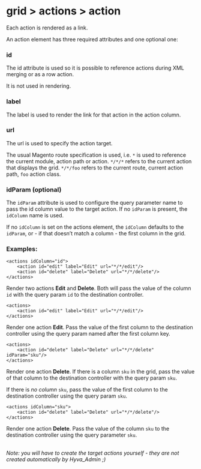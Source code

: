 # grid > actions > action

Each action is rendered as a link.

An action element has three required attributes and one optional one:

### id

The id attribute is used so it is possible to reference actions during XML merging or as a row action.

It is not used in rendering.

### label

The label is used to render the link for that action in the action column.

### url

The url is used to specify the action target.

The usual Magento route specification is used, i.e. `*` is used to reference the current module, action path or action. `*/*/*` refers to the current action that displays the grid. `*/*/foo` refers to the current route, current action path, `foo` action class.

### idParam (optional)

The `idParam` attribute is used to configure the query parameter name to pass the id column value to the target action. If no `idParam` is present, the `idColumn` name is used.


If no `idColumn` is set on the actions element, the `idColumn` defaults to the `idParam`, or - if that doesn’t match a column - the first column in the grid.


### Examples:


```markup
<actions idColumn="id">
    <action id="edit" label="Edit" url="*/*/edit"/>
    <action id="delete" label="Delete" url="*/*/delete"/>
</actions>
```

Render two actions **Edit** and **Delete**. Both will pass the value of the column `id` with the query param `id` to the destination controller.


```markup
<actions>
    <action id="edit" label="Edit" url="*/*/edit"/>
</actions>
```

Render one action **Edit**. Pass the value of the first column to the destination controller using the query param named after the first column key.


```markup
<actions>
    <action id="delete" label="Delete" url="*/*/delete" idParam="sku"/>
</actions>
```

Render one action **Delete**. If there is a column `sku` in the grid, pass the value of that column to the destination controller with the query param `sku`.

If there is *no column* `sku`, pass the value of the first column to the destination controller using the query param `sku`.


```markup
<actions idColumn="sku">
    <action id="delete" label="Delete" url="*/*/delete"/>
</actions>
```

Render one action **Delete**. Pass the value of the column `sku` to the destination controller using the query parameter `sku`.


\
*Note: you will have to create the target actions yourself - they are not created automatically by Hyva_Admin ;)*